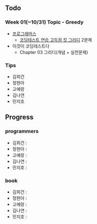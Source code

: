 
## Todo
### Week 01(~10/31) Topic - Greedy

- [프로그래머스](https://programmers.co.kr)
	- [코딩테스트 연습 고득점 킷 그리디](https://programmers.co.kr/learn/courses/30/parts/12244) 2문제
- 이것이 코딩테스트다
	- Chapter 03 그리디(개념 + 실전문제)


### Tips

- 김희건
- 정현아
- 고예랑
- 김나연
- 민지호


## Progress

### programmers
- 김희건 : 
- 정현아 :
- 고예랑 :
- 김나연 :
- 민지호 :

### book
- 김희건 : 
- 정현아 :
- 고예랑 :
- 김나연 :
- 민지호 :





